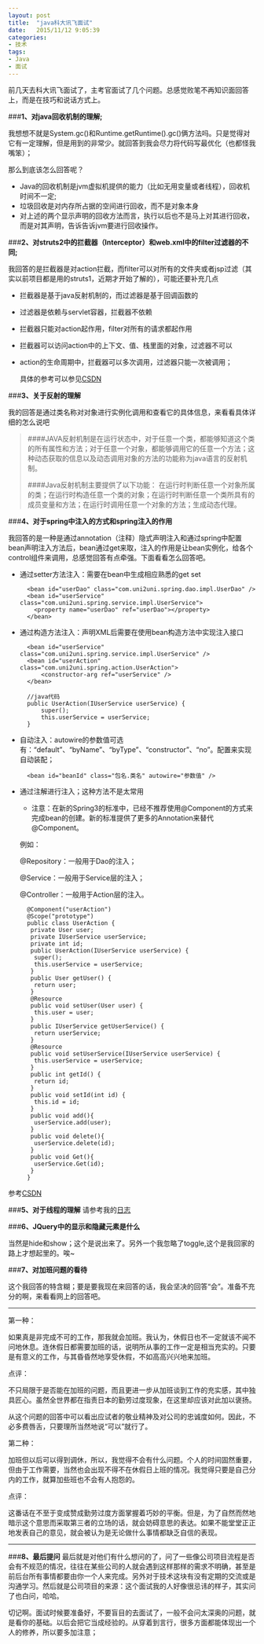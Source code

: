 ```yaml
---
layout: post
title:  "java科大讯飞面试"
date:   2015/11/12 9:05:39 
categories:
- 技术
tags:
- Java
- 面试
---
```


前几天去科大讯飞面试了，主考官面试了几个问题。总感觉败笔不再知识面回答上，而是在技巧和说话方式上。

###**1、对java回收机制的理解;**

我想想不就是System.gc()和Runtime.getRuntime().gc()俩方法吗。只是觉得对它有一定理解，但是用到的非常少。就回答到我会尽力将代码写最优化（也都怪我嘴笨）；

那么到底该怎么回答呢？

- Java的回收机制是jvm虚拟机提供的能力（比如无用变量或者线程），回收机时间不一定;
- 垃圾回收是对内存所占据的空间进行回收，而不是对象本身
- 对上述的两个显示声明的回收方法而言，执行以后也不是马上对其进行回收，而是对其声明，告诉告诉jvm要进行回收操作。

###**2、对struts2中的拦截器（Interceptor）和web.xml中的filter过滤器的不同;**

我回答的是拦截器是对action拦截，而filter可以对所有的文件夹或者jsp过滤（其实以前项目都是用的struts1，近期才开始了解的），可能还要补充几点

- 拦截器是基于java反射机制的，而过滤器是基于回调函数的
- 过滤器是依赖与servlet容器，拦截器不依赖
- 拦截器只能对action起作用，filter对所有的请求都起作用
- 拦截器可以访问action中的上下文、值、栈里面的对象，过滤器不可以
- action的生命周期中，拦截器可以多次调用，过滤器只能一次被调用；
	
	具体的参考可以参见[CSDN](http://blog.csdn.net/sd0902/article/details/8392987)

###**3、关于反射的理解**

我的回答是通过类名称对对象进行实例化调用和查看它的具体信息，来看看具体详细的怎么说吧

> ####JAVA反射机制是在运行状态中，对于任意一个类，都能够知道这个类的所有属性和方法；对于任意一个对象，都能够调用它的任意一个方法；这种动态获取的信息以及动态调用对象的方法的功能称为java语言的反射机制。
> 
> ####Java反射机制主要提供了以下功能： 在运行时判断任意一个对象所属的类；在运行时构造任意一个类的对象；在运行时判断任意一个类所具有的成员变量和方法；在运行时调用任意一个对象的方法；生成动态代理。

###**4、对于spring中注入的方式和spring注入的作用**

我回答的是一种是通过annotation（注释）隐式声明注入和通过spring中配置bean声明注入方法后，bean通过get来取，注入的作用是让bean实例化，给各个control组件来调用，总感觉回答有点牵强。下面看看怎么回答吧。

- 通过setter方法注入：需要在bean中生成相应熟悉的get set

		<bean id="userDao" class="com.uni2uni.spring.dao.impl.UserDao" />
		<bean id="userService" class="com.uni2uni.spring.service.impl.UserService">
		  <property name="userDao" ref="userDao"></property>
		</bean>

- 通过构造方法注入：声明XML后需要在使用bean构造方法中实现注入接口

		<bean id="userService" class="com.uni2uni.spring.service.impl.UserService" />
		<bean id="userAction" class="com.uni2uni.spring.action.UserAction">
			<constructor-arg ref="userService" />
		</bean>
		
		//java代码
		public UserAction(IUserService userService) {
			super();
			this.userService = userService;
		}
 
- 自动注入：autowire的参数值可选有：“default”、“byName”、“byType”、“constructor”、“no”。配置来实现自动装配；

		<bean id="beanId" class="包名.类名" autowire="参数值" />

- 通过注解进行注入；这种方法不是太常用
	
	- 注意：在新的Spring3的标准中，已经不推荐使用@Component的方式来完成bean的创建。新的标准提供了更多的Annotation来替代@Component。

	例如：

	@Repository：一般用于Dao的注入；

	@Service：一般用于Service层的注入；

	@Controller：一般用于Action层的注入。
 
		@Component("userAction")
		@Scope("prototype") 
		public class UserAction {
		 private User user;
		 private IUserService userService;
		 private int id;
		 public UserAction(IUserService userService) {
		  super();
		  this.userService = userService;
		 }
		 public User getUser() {
		  return user;
		 }
		 @Resource
		 public void setUser(User user) {
		  this.user = user;
		 }
		 public IUserService getUserService() {
		  return userService;
		 }
		 @Resource
		 public void setUserService(IUserService userService) {
		  this.userService = userService;
		 }
		 public int getId() {
		  return id;
		 }
		 public void setId(int id) {
		  this.id = id;
		 }
		 public void add(){
		  userService.add(user);
		 }
		 public void delete(){
		  userService.delete(id);
		 }
		 public void Get(){
		  userService.Get(id);
		 }
		}
		
参考[CSDN](http://my.oschina.net/wlb/blog/282958)

###**5、对于线程的理解** 
请参考我的[日志](/blog/2015/11/10/java-thread.html)

###**6、JQuery中的显示和隐藏元素是什么**

当然是hide和show；这个是说出来了。另外一个我忽略了toggle,这个是我回家的路上才想起里的。唉~

###**7、对加班问题的看待**

这个我回答的特含糊；要是要我现在来回答的话，我会坚决的回答“会”。准备不充分的啊，来看看网上的回答吧。

----------

第一种：

如果真是非完成不可的工作，那我就会加班。我认为，休假日也不一定就该不闻不问地休息。连休假日都需要加班的话，说明所从事的工作一定是相当充实的。只要是有意义的工作，与其昏昏然地享受休假，不如高高兴兴地来加班。

点评：

不只局限于是否能在加班的问题，而且更进一步从加班谈到工作的充实感，其中独具匠心。虽然全世界都在指责日本的勤劳过度现象，在这里却应该对此加以褒扬。

从这个问题的回答中可以看出应试者的敬业精神及对公司的忠诚度如何。因此，不必多费唇舌，只要理所当然地说“可以”就行了。

第二种：

加班但以后可以得到调休，所以，我觉得不会有什么问题。个人的时间固然重要，但由于工作需要，当然也会出现不得不在休假日上班的情况。我觉得只要是自己分内的工作，就算加些班也不会有人抱怨的。

点评：

这番话在不至于变成赞成勤劳过度方面掌握着巧妙的平衡。但是，为了自然而然地暗示这个意思而采取第三者的立场的话，就会妨碍意思的表达。如果不能堂堂正正地发表自己的意见，就会被认为是无论做什么事情都缺乏自信的表现。

----------

###**8、最后提问**
最后就是对他们有什么想问的了，问了一些像公司项目流程是否会有不规范的情况，往往在某些公司的人就会遇到这样那样的需求不明确，甚至是前后台所有事情都要由你一个人来完成。另外对于技术这块有没有定期的交流或是沟通学习。然后就是公司项目的来源：这个面试我的人好像很忌讳的样子，其实问了也白问，哈哈。

切记啊。面试时候要准备好，不要盲目的去面试了，一般不会问太深奥的问题，就是看你的基础。以后会把它当成经验的。从穿着到言行，很多方面都能体现出一个人的修养，所以要多加注意；